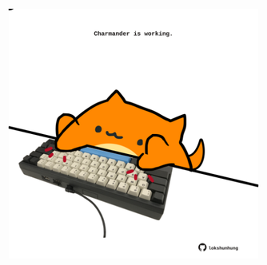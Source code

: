 <!-- built at 15/05/2025, 12:00:29 UTC -->
<p align="center">
  <img width="500" height="500" src="./ReadmeImage.svg">
</p>

